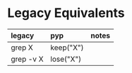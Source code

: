 # Legacy Equivalents



| legacy       | pyp              | notes                                      |
|:-------------|:------------------|:-------------------------------------------|
| grep X       | keep("X")         |                                            |
| grep -v X    | lose("X")         | |
